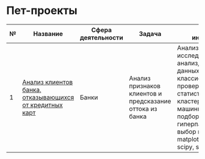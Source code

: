 # Пет-проекты

|  № | Название | Сфера деятельности | Задача | Навыки и инструменты |
|---|---|---|---|---|
| 1  | [Анализ клиентов банка, отказывающихся от кредитных карт](https://github.com/armangoM/pet-projects/tree/main/bank_churn_prediction)  | Банки  | Анализ признаков клиентов и предсказание оттока из банка | Анализ данных, исследовательский анализ, визуализация данных, задача классификации, проверка статистическихгипотез, кластеризация, машинное обучение, подбор гиперпараметров, выбор модели, Pandas, matplotlib, seaborn, scipy, sklearn  |


